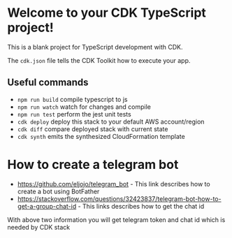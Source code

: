# Welcome to your CDK TypeScript project!

This is a blank project for TypeScript development with CDK.

The `cdk.json` file tells the CDK Toolkit how to execute your app.

## Useful commands

 * `npm run build`   compile typescript to js
 * `npm run watch`   watch for changes and compile
 * `npm run test`    perform the jest unit tests
 * `cdk deploy`      deploy this stack to your default AWS account/region
 * `cdk diff`        compare deployed stack with current state
 * `cdk synth`       emits the synthesized CloudFormation template


 # How to create a telegram bot
* https://github.com/eljojo/telegram_bot - This link describes how to create a bot using BotFather
* https://stackoverflow.com/questions/32423837/telegram-bot-how-to-get-a-group-chat-id - This links describes how to get the chat id

With above two information you will get telegram token and chat id which is needed by CDK stack
